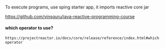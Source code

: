 To execute programs, use sping starter app, it imports reactive core jar

https://github.com/vinsguru/java-reactive-programming-course  

#### which operator to use? 

    https://projectreactor.io/docs/core/release/reference/index.html#which-operator
